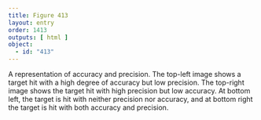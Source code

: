 ```yaml
---
title: Figure 413
layout: entry
order: 1413
outputs: [ html ]
object:
  - id: "413"
---
```


A representation of accuracy and precision. The top-left image shows a target hit with a high degree of accuracy but low precision. The top-right image shows the target hit with high precision but low accuracy. At bottom left, the target is hit with neither precision nor accuracy, and at bottom right the target is hit with both accuracy and precision.
